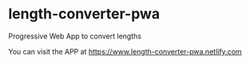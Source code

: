 # length-converter-pwa
Progressive Web App to convert lengths 

You can visit the APP at
https://www.length-converter-pwa.netlify.com
